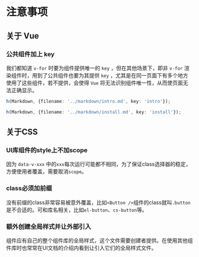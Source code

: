 # 注意事项

## 关于 Vue

### 公共组件加上 key

我们都知道 `v-for` 时要为组件提供唯一的 `key` ，但在其他场景下，即非 `v-for` 渲染组件时，用到了公共组件也要为其提供 `key` ，尤其是在同一页面下有多个地方使用了这些组件，若不提供，会使得 `Vue` 将无法识别组件唯一性，从而使页面无法正确显示。

```ts
h(Markdown, {filename: '../markdown/intro.md', key: 'intro'});

h(Markdown, {filename: '../markdown/install.md', key: 'install'});
```

## 关于CSS

### UI库组件的style上不加scope

因为 `data-v-xxx` 中的`xxx`每次运行可能都不相同，为了保证class选择器的稳定，方便使用者覆盖，需要取消`scope`。

### class必须加前缀

没有前缀的class非常容易被意外覆盖，比如`<Button />`组件的class就叫`.button`是不合适的。可和库名相关，比如`el-button`、`cs-button`等。

### 额外创建全局样式并让外部引入

组件应有自己的整个组件库的全局样式，这个文件需要创建者提供。在使用其他组件库时也常常在UI文档的介绍内看到让引入它们的全局样式文件。
